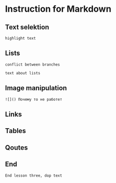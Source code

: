 # Instruction for Markdown

## Text selektion

    highlight text

## Lists

    conflict between branches

    text about lists

## Image manipulation 
     
    ![]() Почему то не работет 

## Links

## Tables

## Qoutes

## End 

    End lesson three, dop text 

